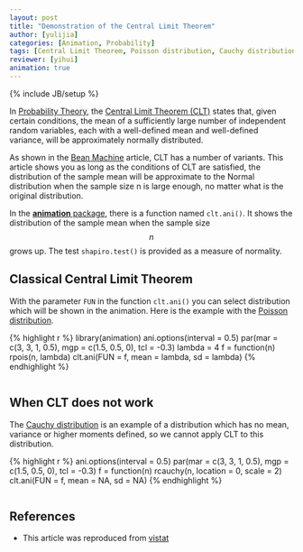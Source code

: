```yaml
---
layout: post
title: "Demonstration of the Central Limit Theorem"
author: [yulijia]
categories: [Animation, Probability]
tags: [Central Limit Theorem, Poisson distribution, Cauchy distribution]
reviewer: [yihui]
animation: true
---
```

{% include JB/setup %}

In [Probability Theory](http://en.wikipedia.org/wiki/Probability_theory), the [Central Limit
Theorem (CLT)](http://en.wikipedia.org/wiki/Central_limit_theorem) states that, given certain
conditions, the mean of a sufficiently large number of independent random variables, each with a
well-defined mean and well-defined variance, will be approximately normally distributed.

As shown in the [Bean Machine](http://magnusmetz.github.io/2013/04/bean-machine/) article, CLT has
a number of variants. This article shows you as long as the conditions of CLT are satisfied, the
distribution of the sample mean will be approximate to the Normal distribution when the sample size
n is large enough, no matter what is the original distribution.

In the [**animation** package](http://yihui.name/animation), there is a function named `clt.ani()`.
It shows the distribution of the sample mean when the sample size $$n$$ grows up. The test
`shapiro.test()` is provided as a measure of normality.

## Classical Central Limit Theorem

With the parameter `FUN` in the function `clt.ani()` you can select distribution which will be
shown in the animation. Here is the example with the [Poisson
distribution](http://en.wikipedia.org/wiki/Poisson_distribution).


{% highlight r %}
library(animation)
ani.options(interval = 0.5)
par(mar = c(3, 3, 1, 0.5), mgp = c(1.5, 0.5, 0), tcl = -0.3)
lambda = 4
f = function(n) rpois(n, lambda)
clt.ani(FUN = f, mean = lambda, sd = lambda)
{% endhighlight %}


<div class="scianimator">
<div id="poisson_clt" style="display: inline-block;">
</div>
</div>
<script type="text/javascript">
  (function($) {
    $(document).ready(function() {
      var imgs = Array(50);
      for (i=0; ; i++) {
        if (i == imgs.length) break;
        imgs[i] = "/figures/2013-04-15-central-limit-theorem/poisson-clt" + (i + 1) + ".png";
      }
      $("#poisson_clt").scianimator({
          "images": imgs,
          "delay": 500,
          "controls": ["first", "previous", "play", "next", "last", "loop", "speed"],
      });
      $("#poisson_clt").scianimator("play");
    });
  })(jQuery);
</script>


## When CLT does not work

The [Cauchy distribution](http://en.wikipedia.org/wiki/Cauchy_distribution) is an example of a
distribution which has no mean, variance or higher moments defined, so we cannot apply CLT to this
distribution.


{% highlight r %}
ani.options(interval = 0.5)
par(mar = c(3, 3, 1, 0.5), mgp = c(1.5, 0.5, 0), tcl = -0.3)
f = function(n) rcauchy(n, location = 0, scale = 2)
clt.ani(FUN = f, mean = NA, sd = NA)
{% endhighlight %}


<div class="scianimator">
<div id="cauchy_clt" style="display: inline-block;">
</div>
</div>
<script type="text/javascript">
  (function($) {
    $(document).ready(function() {
      var imgs = Array(50);
      for (i=0; ; i++) {
        if (i == imgs.length) break;
        imgs[i] = "/figures/2013-04-15-central-limit-theorem/cauchy-clt" + (i + 1) + ".png";
      }
      $("#cauchy_clt").scianimator({
          "images": imgs,
          "delay": 500,
          "controls": ["first", "previous", "play", "next", "last", "loop", "speed"],
      });
      $("#cauchy_clt").scianimator("play");
    });
  })(jQuery);
</script>


## References
- This article was reproduced from [vistat](http://vis.supstat.com/2013/04/central-limit-theorem/)
